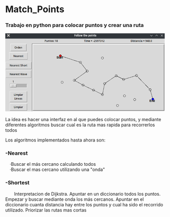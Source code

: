 
# Match_Points
### Trabajo en python para colocar puntos y crear una ruta
![alt text](https://github.com/d03f/Match_Points/blob/main/example.png?raw=true)



La idea es hacer una interfaz en al que puedes colocar puntos, y mediante diferentes algoritmos buscar cual es la ruta mas rapida para recorrerlos todos

<p>
Los algoritmos implementados hasta ahora son:<br>
    <h3>-Nearest</h3>
        &emsp;·Buscar el más cercano calculando todos<br/>
        &emsp;·Buscar el mas cercano utilizando una "onda"
    <h3>-Shortest</h3>
        &emsp;&emsp;Interpretacion de Dijkstra.
        Apuntar en un diccionario todos los puntos. Empezar y buscar mediante onda los más cercanos. Apuntar en el diccionario cuanta distancia hay entre           los puntos y cual ha sido el recorrido utilizado. Priorizar las rutas mas cortas 
